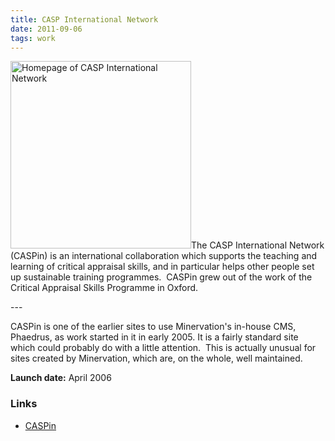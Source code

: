 ```yaml
---
title: CASP International Network
date: 2011-09-06
tags: work
---
```

<p><img src="/assets/images/caspin.png" alt="Homepage of CASP International Network" width="289" height="300">The CASP International Network (CASPin) is an international collaboration which supports the teaching and learning of critical appraisal skills, and in particular helps other people set up sustainable training programmes.&nbsp; CASPin grew out of the work of the Critical Appraisal Skills Programme in Oxford.</p>
---

<p>CASPin is one of the earlier sites to use Minervation's in-house CMS, Phaedrus, as work started in it in early 2005. It is a fairly standard site which could probably do with a little attention.&nbsp; This is actually unusual for sites created by Minervation, which are, on the whole, well maintained.</p>
<p><strong>Launch date:</strong> April 2006</p>
<h3>Links</h3>
<ul>
<li><a href="http://www.caspinternational.org/">CASPin</a></li>
</ul>